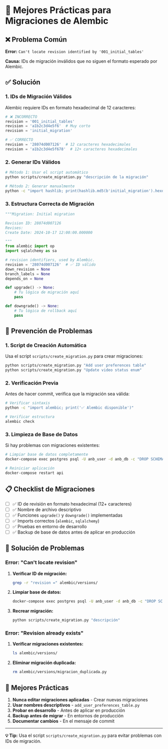 # 🚀 Mejores Prácticas para Migraciones de Alembic

## ❌ Problema Común

**Error:** `Can't locate revision identified by '001_initial_tables'`

**Causa:** IDs de migración inválidos que no siguen el formato esperado por Alembic.

## ✅ Solución

### 1. **IDs de Migración Válidos**

Alembic requiere IDs en formato hexadecimal de 12 caracteres:

```python
# ❌ INCORRECTO
revision = '001_initial_tables'
revision = 'a1b2c3d4e5f6'  # Muy corto
revision = 'initial_migration'

# ✅ CORRECTO
revision = '28074d007126'  # 12 caracteres hexadecimales
revision = 'a1b2c3d4e5f678'  # 12+ caracteres hexadecimales
```

### 2. **Generar IDs Válidos**

```bash
# Método 1: Usar el script automático
python scripts/create_migration.py "descripción de la migración"

# Método 2: Generar manualmente
python -c "import hashlib; print(hashlib.md5(b'initial_migration').hexdigest()[:12])"
```

### 3. **Estructura Correcta de Migración**

```python
"""Migration: Initial migration

Revision ID: 28074d007126
Revises: 
Create Date: 2024-10-17 12:00:00.000000

"""
from alembic import op
import sqlalchemy as sa

# revision identifiers, used by Alembic.
revision = '28074d007126'  # ✅ ID válido
down_revision = None
branch_labels = None
depends_on = None

def upgrade() -> None:
    # Tu lógica de migración aquí
    pass

def downgrade() -> None:
    # Tu lógica de rollback aquí
    pass
```

## 🔧 Prevención de Problemas

### 1. **Script de Creación Automática**

Usa el script `scripts/create_migration.py` para crear migraciones:

```bash
python scripts/create_migration.py "Add user preferences table"
python scripts/create_migration.py "Update video status enum"
```

### 2. **Verificación Previa**

Antes de hacer commit, verifica que la migración sea válida:

```bash
# Verificar sintaxis
python -c "import alembic; print('✅ Alembic disponible')"

# Verificar estructura
alembic check
```

### 3. **Limpieza de Base de Datos**

Si hay problemas con migraciones existentes:

```bash
# Limpiar base de datos completamente
docker-compose exec postgres psql -U anb_user -d anb_db -c "DROP SCHEMA public CASCADE; CREATE SCHEMA public;"

# Reiniciar aplicación
docker-compose restart api
```

## 📋 Checklist de Migraciones

- [ ] ✅ ID de revisión en formato hexadecimal (12+ caracteres)
- [ ] ✅ Nombre de archivo descriptivo
- [ ] ✅ Funciones `upgrade()` y `downgrade()` implementadas
- [ ] ✅ Imports correctos (`alembic`, `sqlalchemy`)
- [ ] ✅ Pruebas en entorno de desarrollo
- [ ] ✅ Backup de base de datos antes de aplicar en producción

## 🚨 Solución de Problemas

### Error: "Can't locate revision"

1. **Verificar ID de migración:**
   ```bash
   grep -r "revision =" alembic/versions/
   ```

2. **Limpiar base de datos:**
   ```bash
   docker-compose exec postgres psql -U anb_user -d anb_db -c "DROP SCHEMA public CASCADE; CREATE SCHEMA public;"
   ```

3. **Recrear migración:**
   ```bash
   python scripts/create_migration.py "descripción"
   ```

### Error: "Revision already exists"

1. **Verificar migraciones existentes:**
   ```bash
   ls alembic/versions/
   ```

2. **Eliminar migración duplicada:**
   ```bash
   rm alembic/versions/migracion_duplicada.py
   ```

## 🎯 Mejores Prácticas

1. **Nunca editar migraciones aplicadas** - Crear nuevas migraciones
2. **Usar nombres descriptivos** - `add_user_preferences_table.py`
3. **Probar en desarrollo** - Antes de aplicar en producción
4. **Backup antes de migrar** - En entornos de producción
5. **Documentar cambios** - En el mensaje de commit

---

**💡 Tip:** Usa el script `scripts/create_migration.py` para evitar problemas con IDs de migración.

